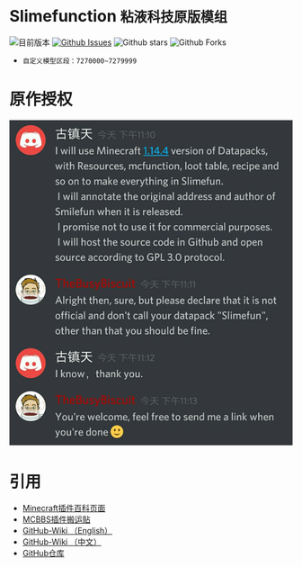 # Slimefunction   `粘液科技原版模组`

![目前版本](https://img.shields.io/github/v/release/Dubhe-Development-Team/Slimefunction?include_prereleases)
[![Github Issues](https://img.shields.io/github/issues/Dubhe-Development-Team/Slimefunction.svg?style=popout)](https://github.com/Dubhe-Development-Team/Slimefunction/issues)
![Github stars](https://img.shields.io/github/stars/Dubhe-Development-Team/Slimefunction.svg)
![Github Forks](https://img.shields.io/github/forks/Dubhe-Development-Team/Slimefunction.svg)

* `自定义模型区段：7270000~7279999`

# 原作授权
![授权](./授权.jpg)
# 引用
* [Minecraft插件百科页面](https://mineplugin.org/SlimeFun4 "Minecraft插件百科页面")
* [MCBBS插件搬运贴](https://www.mcbbs.net/forum.php?mod=viewthread&tid=827594 "MCBBS插件搬运贴")
* [GitHub-Wiki （English）](https://github.com/TheBusyBiscuit/Slimefun4/wiki "GitHub-Wiki（English）")
* [GitHub-Wiki （中文）](https://github.com/StarWishsama/Slimefun4/wiki "GitHub-Wiki（中文）")
* [GitHub仓库](https://github.com/StarWishsama/Slimefun4 "GitHub仓库")
